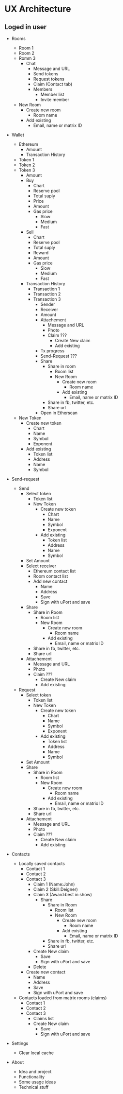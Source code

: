 # UX Architecture

## Loged in user

* Rooms
    * Room 1
    * Room 2
    * Romm 3
        * Chat
            * Message and URL
            * Send tokens
            * Request tokens
            * Claim (Contact tab)
            * Members
                * Member list
                * Invite member
    * New Room
        * Create new room 
            * Room name
        * Add existing
            * Email, name or matrix ID


* Wallet
    * Ethereum
        * Amount
        * Transaction History
    * Token 1
    * Token 2
    * Token 3
        * Amount
        * Buy
            * Chart
            * Reserve pool
            * Total suply
            * Price
            * Amount
            * Gas price
                * Slow
                * Medium
                * Fast
        * Sell
            * Chart
            * Reserve pool
            * Total suply
            * Reward
            * Amount
            * Gas price
                * Slow
                * Medium
                * Fast
        * Transaction History
            * Transaction 1
            * Transaction 2
            * Transaction 3
                * Sender
                * Receiver
                * Amount 
                * Attachement
                    * Message and URL
                    * Photo
                    * Claim ???
                        * Create New claim
                        * Add existing
                * Tx progress
                * Send-Request ???
                * Share
                    * Share in room
                        * Room list
                        * New Room
                            * Create new room 
                                * Room name
                            * Add existing
                                * Email, name or matrix ID
                    * Share in fb, twitter, etc.
                    * Share url
                * Open in Etherscan
    * New Token 
        * Create new token
            * Chart
            * Name
            * Symbol
            * Exponent
        * Add existing
            * Token list
            * Address
            * Name
            * Symbol


* Send-request
    * Send
        * Select token
            * Token list
            * New Token 
                * Create new token
                    * Chart
                    * Name
                    * Symbol
                    * Exponent
                * Add existing
                    * Token list
                    * Address
                    * Name
                    * Symbol       
        * Set Amount
        * Select receiver
            * Ethereum contact list
            * Room contact list
            * Add new contact
                * Name
                * Address
                * Save
                * Sign with uPort and save
        * Share
            * Share in Room
                * Room list
                * New Room
                    * Create new room 
                        * Room name
                    * Add existing
                        * Email, name or matrix ID
            * Share in fb, twitter, etc.
            * Share url
        * Attachement
            * Message and URL
            * Photo
            * Claim ???
                * Create New claim
                * Add existing
    * Request
        * Select token
            * Token list
            * New Token 
                * Create new token
                    * Chart
                    * Name
                    * Symbol
                    * Exponent
                * Add existing
                    * Token list
                    * Address
                    * Name
                    * Symbol       
        * Set Amount
        * Share
            * Share in Room
                * Room list
                * New Room
                    * Create new room 
                        * Room name
                    * Add existing
                        * Email, name or matrix ID
            * Share in fb, twitter, etc.
            * Share url        
        * Attachement
            * Message and URL
            * Photo
            * Claim ???
                * Create New claim
                * Add existing


* Contacts
    * Locally saved contacts
        * Contact 1
        * Contact 2
        * Contact 3
            * Claim 1 (Name:John)
            * Claim 2 (Skill:Deigner)
            * Claim 3 (Award:best in show)
                * Share
                    * Share in Room
                        * Room list
                        * New Room
                            * Create new room 
                                * Room name
                            * Add existing
                                * Email, name or matrix ID
                    * Share in fb, twitter, etc.
                    * Share url  
            * Create New claim
                * Save
                * Sign with uPort and save
            * Delete  
        * Create new contact
            * Name
            * Address
            * Save
            * Sign with uPort and save
    * Contacts loaded from matrix rooms (claims)
        * Contact 1
        * Contact 2
        * Contact 3
            * Claims list
            * Create New claim
                * Save
                * Sign with uPort and save


* Settings
    * Clear local cache


* About
    * Idea and project
    * Functionality
    * Some usage ideas
    * Technical stuff

